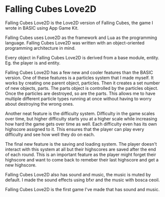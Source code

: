 # Falling Cubes Love2D

Falling Cubes Love2D is the Love2D version of Falling Cubes, the game I wrote in BASIC using App Game Kit.

Falling Cubes uses Love2D as the framework and Lua as the programming language.
Falling Cubes Love2D was written with an object-oriented programming architecture in mind.

Every object in Falling Cubes Love2D is derived from a base module, entity. Eg. the player is and entity.

Falling Cubes Love2D has a few new and cooler features than the BASIC version. One of these features is a particles system that I made myself. It works by creating one parent object, particles. Then it creates a set number of new objects, parts. The parts object is controlled by the particles object. Once the particles are destroyed, so are the parts. This allows me to have multiple different particle types running at once without having to worry about destroying the wrong ones.

Another neat feature is the difficulty system. Difficulty in the game scales over time, but higher difficulty starts you at a higher scale while increasing how hard the game gets over time as well. Each difficulty even has its own highscore assigned to it. This ensures that the player can play every difficulty and see how well they do on each.

The final new feature is the saving and loading system. The player doesn't interact with this system at all but their highscores are saved after the end of each round. This is an important feature as the player might forget their highscore and want to come back to remeber their last highscore and get a new highscore.

Falling Cubes Love2D also has sound and music, the music is muted by default. I made the sound effects using bfxr and the music with bosca ceoil.

Falling Cubes Love2D is the first game I've made that has sound and music.
